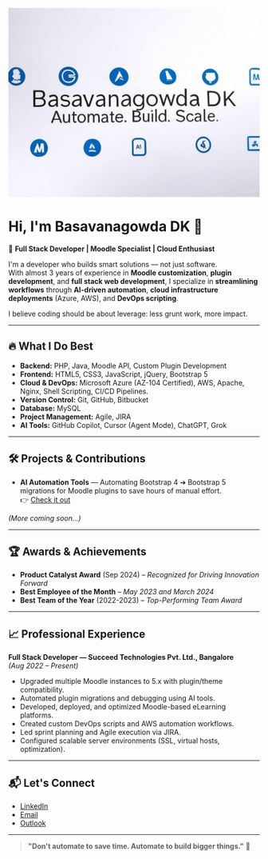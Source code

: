 ![Banner](banner.jpg)

# Hi, I'm Basavanagowda DK 👋

🚀 **Full Stack Developer | Moodle Specialist | Cloud Enthusiast**

I'm a developer who builds smart solutions — not just software.  
With almost 3 years of experience in **Moodle customization**, **plugin development**, and **full stack web development**, I specialize in **streamlining workflows** through **AI-driven automation**, **cloud infrastructure deployments** (Azure, AWS), and **DevOps scripting**.

I believe coding should be about leverage: less grunt work, more impact.

---

## 🔥 What I Do Best

- **Backend:** PHP, Java, Moodle API, Custom Plugin Development
- **Frontend:** HTML5, CSS3, JavaScript, jQuery, Bootstrap 5
- **Cloud & DevOps:** Microsoft Azure (AZ-104 Certified), AWS, Apache, Nginx, Shell Scripting, CI/CD Pipelines.
- **Version Control:** Git, GitHub, Bitbucket
- **Database:** MySQL
- **Project Management:** Agile, JIRA
- **AI Tools:** GitHub Copilot, Cursor (Agent Mode), ChatGPT, Grok

---

## 🛠️ Projects & Contributions

- **AI Automation Tools** — Automating Bootstrap 4 ➔ Bootstrap 5 migrations for Moodle plugins to save hours of manual effort.  
  👉 [Check it out](https://github.com/BASAVANAGOWDADK/ai-automation-tools)

*(More coming soon...)*

---

## 🏆 Awards & Achievements

- **Product Catalyst Award** (Sep 2024) – *Recognized for Driving Innovation Forward*
- **Best Employee of the Month** – *May 2023 and March 2024*
- **Best Team of the Year** (2022-2023) – *Top-Performing Team Award*

---

## 📈 Professional Experience

**Full Stack Developer — Succeed Technologies Pvt. Ltd., Bangalore**  
*(Aug 2022 – Present)*

- Upgraded multiple Moodle instances to 5.x with plugin/theme compatibility.
- Automated plugin migrations and debugging using AI tools.
- Developed, deployed, and optimized Moodle-based eLearning platforms.
- Created custom DevOps scripts and AWS automation workflows.
- Led sprint planning and Agile execution via JIRA.
- Configured scalable server environments (SSL, virtual hosts, optimization).

---

## 📬 Let's Connect

- [LinkedIn](https://www.linkedin.com/in/basavanagowda-d-k-b6b56a1a2/)
- [Email](mailto:basavanagowdadk@gmail.com)
- [Outlook](mailto:basavanagowdadk@outlook.com)

---

> **"Don't automate to save time. Automate to build bigger things."** 🚀
